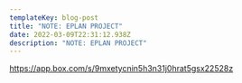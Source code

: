 ```yaml
---
templateKey: blog-post
title: "NOTE: EPLAN PROJECT"
date: 2022-03-09T22:31:12.938Z
description: "NOTE: EPLAN PROJECT"
---
```

https://app.box.com/s/9mxetycnin5h3n31j0hrat5gsx22528z